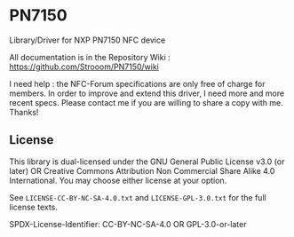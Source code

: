# PN7150
Library/Driver for NXP PN7150 NFC device

All documentation is in the Repository Wiki : https://github.com/Strooom/PN7150/wiki

I need help : the NFC-Forum specifications are only free of charge for members. In order to improve and extend this driver, I need more and more recent specs. Please contact me if you are willing to share a copy with me. Thanks!


## License

This library is dual-licensed under the GNU General Public License v3.0 (or later)
OR Creative Commons Attribution Non Commercial Share Alike 4.0 International.
You may choose either license at your option.

See `LICENSE-CC-BY-NC-SA-4.0.txt` and `LICENSE-GPL-3.0.txt` for the full license texts.

SPDX-License-Identifier: CC-BY-NC-SA-4.0 OR GPL-3.0-or-later
